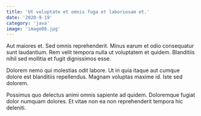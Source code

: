 ```yaml
---
title: 'Ut voluptate et omnis fuga et laboriosam et.'
date: '2020-9-19'
category: 'java'
image: 'image08.jpg'
---
```


Aut maiores et. Sed omnis reprehenderit. Minus earum et odio consequatur sunt laudantium. Rem velit tempora nulla ut voluptatem et quidem. Blanditiis nihil sed mollitia et fugit dignissimos esse.
 Dolorem nemo qui molestias odit labore. Ut in quia itaque aut cumque dolore est blanditiis repellendus. Magnam voluptas maxime id. Iste sed dolorem.
 Possimus quo delectus animi omnis sapiente ad quidem. Doloremque fugiat dolor numquam dolores. Et vitae non ea non reprehenderit tempora hic deleniti.

